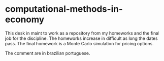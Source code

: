 # computational-methods-in-economy

This desk in maint to work as a repository from my homeworks and the final job for the discipline.
The homeworks increase in difficult as long the dates pass.
The final homework is a Monte Carlo simulation for pricing options.

The comment are in brazilian portuguese.

